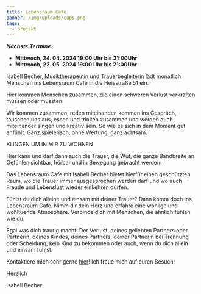 ```yaml
---
title: Lebensraum Café
banner: /img/uploads/cups.png
tags:
  - projekt
---
```

***N﻿ächste Termine:***  

* **Mittwoch, 24. 04. 2024  19:00 Uhr bis 21:00Uhr**
* **Mittwoch, 22. 05. 2024   19:00 Uhr bis 21:00Uhr**



Isabell Becher, Musiktherapeutin und Trauerbegleiterin lädt monatlich Menschen ins Lebensraum Café in die Heisstraße 51 ein.

Hier kommen Menschen zusammen, die einen schweren Verlust verkraften müssen oder mussten. 

Wir kommen zusammen, reden miteinander, kommen ins Gespräch, tauschen uns aus, essen und trinken zusammen und werden auch miteinander singen und kreativ sein. So wie es sich in dem Moment gut anfühlt. Ganz spielerisch, ohne Wertung, ganz achtsam.

KLINGEN UM IN MIR ZU WOHNEN

Hier kann und darf dann auch die Trauer, die Wut, die ganze Bandbreite an Gefühlen sichtbar, hörbar und in Bewegung gebracht werden.

Das Lebensraum Cafe mit Isabell Becher bietet hierfür einen geschützten Raum, wo die Trauer immer ausgesprochen werden darf und wo auch Freude und Lebenslust wieder einkehren dürfen.

Fühlst du dich alleine und einsam mit deiner Trauer? Dann komm doch ins Lebensraum Cafe. Nimm dir dein Herz und erfahre eine wohlige und wohltuende Atmosphäre. Verbinde dich mit Menschen, die ähnlich fühlen wie du. 

Egal was dich traurig macht! Der Verlust: deines geliebten Partners oder Partnerin, deines Kindes, deines Partners, deiner Partnerin bei Trennung oder Scheidung, kein Kind zu bekommen oder auch, wenn du dich allein und einsam fühlst.

Kontaktiere mich sehr gerne [hier](/index.html#index-contact)! Ich freue mich auf euren Besuch!

Herzlich

Isabell Becher